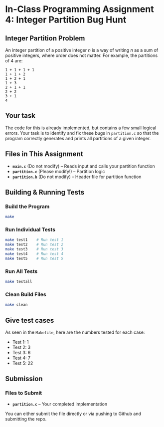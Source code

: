 
# In-Class Programming Assignment 4: Integer Partition Bug Hunt

## Integer Partition Problem

An integer partition of a positive integer $n$ is a way of writing $n$ as a sum of positive integers, where order does not matter. For example, the partitions of 4 are:

```
1 + 1 + 1 + 1
1 + 1 + 2
1 + 2 + 1
1 + 3
2 + 1 + 1
2 + 2
3 + 1
4
```

## Your task

The code for this is already implemented, but contains a few small logical errors. Your task is to identify and fix these bugs in `partition.c` so that the program correctly generates and prints all partitions of a given integer.


## Files in This Assignment

- **`main.c`** (Do not modify) – Reads input and calls your partition function 
- **`partition.c`** (Please modify!) – Partition logic 
- **`partition.h`** (Do not modify) – Header file for partition function


## Building & Running Tests

### Build the Program
```bash
make
```

### Run Individual Tests
```bash
make test1    # Run test 1
make test2    # Run test 2
make test3    # Run test 3
make test4    # Run test 4
make test5    # Run test 5
```

### Run All Tests
```bash
make testall
```

### Clean Build Files
```bash
make clean
```

## Give test cases
As seen in the `Makefile`, here are the numbers tested for each case:
- Test 1: 1
- Test 2: 3
- Test 3: 6
- Test 4: 7
- Test 5: 22

## Submission

### Files to Submit
- **`partition.c`** – Your completed implementation

You can either submit the file directly or via pushing to Github and submitting the repo.